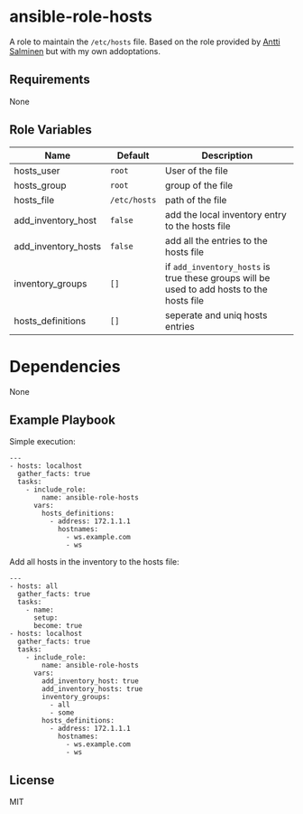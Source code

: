 # ansible-role-hosts

A role to maintain the ```/etc/hosts``` file. Based on the role
provided by [Antti Salminen](https://github.com/ajsalminen/ansible-role-hosts)
but with my own addoptations.

## Requirements

None

## Role Variables

| Name                 | Default            | Description |
| -------------------- | ------------------ | ----------- |
| hosts_user           |  ```root```        | User of the file |
| hosts_group          |  ```root```        | group of the file |
| hosts_file           |  ```/etc/hosts```  | path of the file |
| add_inventory_host   |  ```false```       | add the local inventory entry to the hosts file |
| add_inventory_hosts  |  ```false```       | add all the entries to the hosts file |
| inventory_groups     |  ```[]```          | if ```add_inventory_hosts``` is true these groups will be used to add hosts to the hosts file |
| hosts_definitions    |  ```[]```          | seperate and uniq hosts entries |

# Dependencies

None

## Example Playbook

Simple execution:

    ---
    - hosts: localhost
      gather_facts: true
      tasks:
        - include_role:
            name: ansible-role-hosts
          vars:
            hosts_definitions:
              - address: 172.1.1.1
                hostnames:
                  - ws.example.com
                  - ws

Add all hosts in the inventory to the hosts file:

    ---
    - hosts: all
      gather_facts: true
      tasks:
        - name:
          setup:
          become: true
    - hosts: localhost
      gather_facts: true
      tasks:
        - include_role:
            name: ansible-role-hosts
          vars:
            add_inventory_host: true
            add_inventory_hosts: true
            inventory_groups:
              - all
              - some
            hosts_definitions:
              - address: 172.1.1.1
                hostnames:
                  - ws.example.com
                  - ws

## License

MIT

